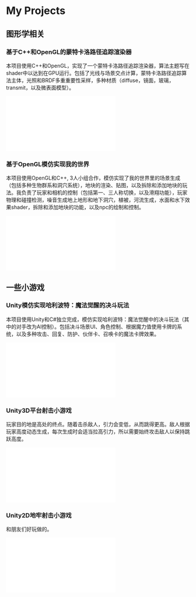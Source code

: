 My Projects
======================


## 图形学相关
### 基于C++和OpenGL的蒙特卡洛路径追踪渲染器                                                     
本项目使用C++和OpenGL，实现了一个蒙特卡洛路径追踪渲染器，算法主题写在shader中以达到在GPU运行。包括了光线与场景交点计算，蒙特卡洛路径追踪算法主体，光照和BRDF多重重要性采样，多种材质（diffuse，镜面，玻璃，transmit，以及微表面模型）。
<iframe src="//player.bilibili.com/player.html?aid=226443677&bvid=BV1sb411o7os&cid=1064886672&page=1" scrolling="no" border="0" frameborder="no" framespacing="0" allowfullscreen="true"> </iframe>

### 基于OpenGL模仿实现我的世界                                                                             
本项目使用OpenGL和C++, 3人小组合作，模仿实现了我的世界里的场景生成（包括多种生物群系和洞穴系统），地块的渲染、贴图，以及拆除和添加地块的玩法。我负责了玩家和相机的控制（包括第一、三人称切换，以及滑翔功能），玩家物理和碰撞检测，噪音生成地上地形和地下洞穴，植被，河流生成，水面和水下效果shader，拆除和添加地块的功能，以及npc的绘制和控制。
<iframe src="//player.bilibili.com/player.html?aid=861395768&bvid=BV1zV4y1A76V&cid=927154979&page=1" scrolling="no" border="0" frameborder="no" framespacing="0" allowfullscreen="true"> </iframe>

## 一些小游戏
### Unity模仿实现哈利波特：魔法觉醒的决斗玩法    
本项目使用Unity和C#独立完成，模仿实现哈利波特：魔法觉醒中的决斗玩法（其中的对手改为AI控制）。包括决斗场景UI、角色控制、根据魔力值使用卡牌的系统，以及多种攻击、回复、防护、伙伴卡、召唤卡的魔法卡牌效果。
<iframe src="//player.bilibili.com/player.html?aid=433936726&bvid=BV1zG411P7jR&cid=927083114&page=1" scrolling="no" border="0" frameborder="no" framespacing="0" allowfullscreen="true"> </iframe>

### Unity3D平台射击小游戏
玩家目的地是高处的终点。随着击杀敌人，引力会变低，从而跳得更高。敌人根据玩家高度动态生成，每次生成时会适当拉高引力，所以需要始终攻击敌人以保持跳跃高度。
<iframe src="//player.bilibili.com/player.html?aid=479333284&bvid=BV1qM411P7Jc&cid=1005997758&page=1" scrolling="no" border="0" frameborder="no" framespacing="0" allowfullscreen="true"> </iframe>

### Unity2D地牢射击小游戏
和朋友们好玩做的。
<iframe src="//player.bilibili.com/player.html?aid=653936071&bvid=BV1XY4y1D775&cid=1064640991&page=1" scrolling="no" border="0" frameborder="no" framespacing="0" allowfullscreen="true"> </iframe>
